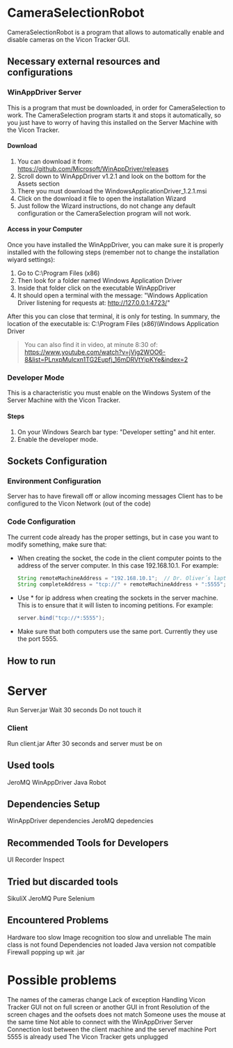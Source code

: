 # CameraSelectionRobot

CameraSelectionRobot is a program that allows to automatically enable and disable cameras on the Vicon Tracker GUI.

## Necessary external resources and configurations
### WinAppDriver Server
This is a program that must be downloaded, in order for CameraSelection to work. The CameraSelection program starts it and stops it automatically, so you just have to worry of having this installed on the Server Machine with the Vicon Tracker.

#### Download
1. You can download it from: https://github.com/Microsoft/WinAppDriver/releases
2. Scroll down to WinAppDriver v1.2.1 and look on the bottom for the Assets section
3. There you must download the WindowsApplicationDriver_1.2.1.msi
4. Click on the download it file to open the installation Wizard
5. Just follow the Wizard instructions, do not change any default configuration or the CameraSelection program will not work.

#### Access in your Computer
Once you have installed the WinAppDriver, you can make sure it is properly installed with the following steps (remember not to change the installation wiyard settings):
1. Go to C:\Program Files (x86)
2. Then look for a folder named Windows Application Driver
3. Inside that folder click on the executable WinAppDriver
4. It should open a terminal with the message: "Windows Application Driver listening for requests at: http://127.0.0.1:4723/"

After this you can close that terminal, it is only for testing. In summary, the location of the executable is: C:\Program Files (x86)\Windows Application Driver 
> You can also find it in video, at minute 8:30 of:
>  https://www.youtube.com/watch?v=jVjg2WOO6-8&list=PLnxpMuIcxn1TG2Eupfj_16mDRVtYipKYe&index=2
### Developer Mode
This is a characteristic you must enable on the Windows System of the Server Machine with the Vicon Tracker.

#### Steps
1. On your Windows Search bar type: "Developer setting" and hit enter.
2. Enable the developer mode.

## Sockets Configuration

### Environment Configuration
Server has to have firewall off or allow incoming messages
Client has to be configured to the  Vicon Network (out of the code)

### Code Configuration
The current code already has the proper settings, but in case you want to modify something, make sure that:
- When creating the socket, the code in the client computer points to the address of the server computer. In this case 192.168.10.1. For example:
  ```Java
  String remoteMachineAddress = "192.168.10.1";  // Dr. Oliver´s laptop in the lab ip address
  String completeAddress = "tcp://" + remoteMachineAddress + ":5555";
  ```
- Use * for ip address when creating the sockets in the server machine. This is to ensure that it will listen to incoming petitions. For example:
  ```Java
  server.bind("tcp://*:5555");
  ```
- Make sure that both computers use the same port. Currently they use the port 5555.

## How to run

# Server
Run Server.jar
Wait 30 seconds
Do not touch it

### Client
Run client.jar
After 30 seconds and server must be on 

## Used tools
JeroMQ
WinAppDriver
Java Robot

## Dependencies Setup
WinAppDriver dependencies
JeroMQ depedencies


## Recommended Tools for Developers
UI Recorder
Inspect


## Tried but discarded tools
SikuliX
JeroMQ
Pure Selenium


## Encountered Problems
Hardware too slow
Image recognition too slow and unreliable
The main class is not found
Dependencies not loaded
Java version not compatible 
Firewall popping up wit .jar

# Possible problems
The names of the cameras change
Lack of exception Handling
Vicon Tracker GUI not on full screen or another GUI in front
Resolution of the screen chages and the oofsets does not match
Someone uses the mouse at the same time
Not able to connect with the WinAppDriver Server
Connection lost between the client machine and the servef machine
Port 5555 is already used
The Vicon Tracker gets unplugged



